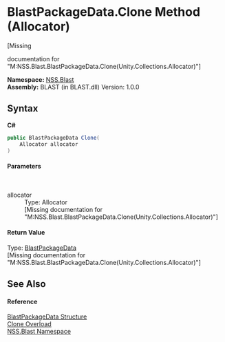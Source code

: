 # BlastPackageData.Clone Method (Allocator)
 

\[Missing <summary> documentation for "M:NSS.Blast.BlastPackageData.Clone(Unity.Collections.Allocator)"\]

**Namespace:**&nbsp;<a href="N_NSS_Blast">NSS.Blast</a><br />**Assembly:**&nbsp;BLAST (in BLAST.dll) Version: 1.0.0

## Syntax

**C#**<br />
``` C#
public BlastPackageData Clone(
	Allocator allocator
)
```


#### Parameters
&nbsp;<dl><dt>allocator</dt><dd>Type: Allocator<br />\[Missing <param name="allocator"/> documentation for "M:NSS.Blast.BlastPackageData.Clone(Unity.Collections.Allocator)"\]</dd></dl>

#### Return Value
Type: <a href="T_NSS_Blast_BlastPackageData">BlastPackageData</a><br />\[Missing <returns> documentation for "M:NSS.Blast.BlastPackageData.Clone(Unity.Collections.Allocator)"\]

## See Also


#### Reference
<a href="T_NSS_Blast_BlastPackageData">BlastPackageData Structure</a><br /><a href="Overload_NSS_Blast_BlastPackageData_Clone">Clone Overload</a><br /><a href="N_NSS_Blast">NSS.Blast Namespace</a><br />